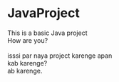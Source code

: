 # JavaProject
This is a basic Java project
<br>
How are you?  
<br>
isssi par naya project karenge apan
<br>
kab karenge?
<br>
ab karenge.
